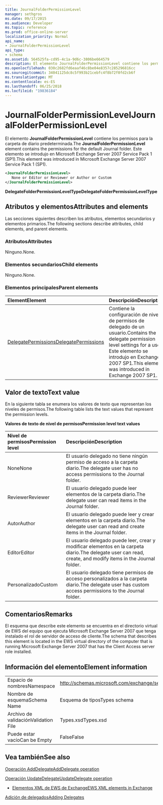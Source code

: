```yaml
---
title: JournalFolderPermissionLevel
manager: sethgros
ms.date: 09/17/2015
ms.audience: Developer
ms.topic: reference
ms.prod: office-online-server
localization_priority: Normal
api_name:
- JournalFolderPermissionLevel
api_type:
- schema
ms.assetid: 564525fa-cd95-4c1a-9d6c-3806be664579
description: El elemento JournalFolderPermissionLevel contiene los permisos para la carpeta de diario predeterminada. Este elemento se introdujo en Microsoft Exchange Server 2007 Service Pack 1 (SP1).
ms.openlocfilehash: 030c2682fd6eaaf46c8be04e8357c285296816cc
ms.sourcegitcommit: 34041125dc8c5f993b21cebfc4f8b72f0fd2cb6f
ms.translationtype: MT
ms.contentlocale: es-ES
ms.lasthandoff: 06/25/2018
ms.locfileid: "19836184"
---
```

# <a name="journalfolderpermissionlevel"></a><span data-ttu-id="d1808-104">JournalFolderPermissionLevel</span><span class="sxs-lookup"><span data-stu-id="d1808-104">JournalFolderPermissionLevel</span></span>

<span data-ttu-id="d1808-105">El elemento **JournalFolderPermissionLevel** contiene los permisos para la carpeta de diario predeterminada.</span><span class="sxs-lookup"><span data-stu-id="d1808-105">The **JournalFolderPermissionLevel** element contains the permissions for the default Journal folder.</span></span> <span data-ttu-id="d1808-106">Este elemento se introdujo en Microsoft Exchange Server 2007 Service Pack 1 (SP1).</span><span class="sxs-lookup"><span data-stu-id="d1808-106">This element was introduced in Microsoft Exchange Server 2007 Service Pack 1 (SP1).</span></span> 
  
```xml
<JournalFolderPermissionLevel>
   None or Editor or Reviewer or Author or Custom
</JournalFolderPermissionLevel>
```

 <span data-ttu-id="d1808-107">**DelegateFolderPermissionLevelType**</span><span class="sxs-lookup"><span data-stu-id="d1808-107">**DelegateFolderPermissionLevelType**</span></span>
## <a name="attributes-and-elements"></a><span data-ttu-id="d1808-108">Atributos y elementos</span><span class="sxs-lookup"><span data-stu-id="d1808-108">Attributes and elements</span></span>

<span data-ttu-id="d1808-109">Las secciones siguientes describen los atributos, elementos secundarios y elementos primarios.</span><span class="sxs-lookup"><span data-stu-id="d1808-109">The following sections describe attributes, child elements, and parent elements.</span></span>
  
### <a name="attributes"></a><span data-ttu-id="d1808-110">Atributos</span><span class="sxs-lookup"><span data-stu-id="d1808-110">Attributes</span></span>

<span data-ttu-id="d1808-111">Ninguno.</span><span class="sxs-lookup"><span data-stu-id="d1808-111">None.</span></span>
  
### <a name="child-elements"></a><span data-ttu-id="d1808-112">Elementos secundarios</span><span class="sxs-lookup"><span data-stu-id="d1808-112">Child elements</span></span>

<span data-ttu-id="d1808-113">Ninguno.</span><span class="sxs-lookup"><span data-stu-id="d1808-113">None.</span></span>
  
### <a name="parent-elements"></a><span data-ttu-id="d1808-114">Elementos principales</span><span class="sxs-lookup"><span data-stu-id="d1808-114">Parent elements</span></span>

|<span data-ttu-id="d1808-115">**Element**</span><span class="sxs-lookup"><span data-stu-id="d1808-115">**Element**</span></span>|<span data-ttu-id="d1808-116">**Descripción**</span><span class="sxs-lookup"><span data-stu-id="d1808-116">**Description**</span></span>|
|:-----|:-----|
|[<span data-ttu-id="d1808-117">DelegatePermissions</span><span class="sxs-lookup"><span data-stu-id="d1808-117">DelegatePermissions</span></span>](delegatepermissions.md) <br/> |<span data-ttu-id="d1808-118">Contiene la configuración de nivel de permisos de delegado de un usuario.</span><span class="sxs-lookup"><span data-stu-id="d1808-118">Contains the delegate permission level settings for a user.</span></span> <span data-ttu-id="d1808-119">Este elemento se introdujo en Exchange 2007 SP1.</span><span class="sxs-lookup"><span data-stu-id="d1808-119">This element was introduced in Exchange 2007 SP1.</span></span>  <br/> |
   
## <a name="text-value"></a><span data-ttu-id="d1808-120">Valor de texto</span><span class="sxs-lookup"><span data-stu-id="d1808-120">Text value</span></span>

<span data-ttu-id="d1808-121">En la siguiente tabla se enumera los valores de texto que representan los niveles de permisos.</span><span class="sxs-lookup"><span data-stu-id="d1808-121">The following table lists the text values that represent the permission levels.</span></span>
  
<span data-ttu-id="d1808-122">**Valores de texto de nivel de permisos**</span><span class="sxs-lookup"><span data-stu-id="d1808-122">**Permission level text values**</span></span>

|<span data-ttu-id="d1808-123">**Nivel de permisos**</span><span class="sxs-lookup"><span data-stu-id="d1808-123">**Permission level**</span></span>|<span data-ttu-id="d1808-124">**Descripción**</span><span class="sxs-lookup"><span data-stu-id="d1808-124">**Description**</span></span>|
|:-----|:-----|
|<span data-ttu-id="d1808-125">None</span><span class="sxs-lookup"><span data-stu-id="d1808-125">None</span></span>  <br/> |<span data-ttu-id="d1808-126">El usuario delegado no tiene ningún permiso de acceso a la carpeta diario.</span><span class="sxs-lookup"><span data-stu-id="d1808-126">The delegate user has no access permissions to the Journal folder.</span></span>  <br/> |
|<span data-ttu-id="d1808-127">Reviewer</span><span class="sxs-lookup"><span data-stu-id="d1808-127">Reviewer</span></span>  <br/> |<span data-ttu-id="d1808-128">El usuario delegado puede leer elementos de la carpeta diario.</span><span class="sxs-lookup"><span data-stu-id="d1808-128">The delegate user can read items in the Journal folder.</span></span>  <br/> |
|<span data-ttu-id="d1808-129">Autor</span><span class="sxs-lookup"><span data-stu-id="d1808-129">Author</span></span>  <br/> |<span data-ttu-id="d1808-130">El usuario delegado puede leer y crear elementos en la carpeta diario.</span><span class="sxs-lookup"><span data-stu-id="d1808-130">The delegate user can read and create items in the Journal folder.</span></span>  <br/> |
|<span data-ttu-id="d1808-131">Editor</span><span class="sxs-lookup"><span data-stu-id="d1808-131">Editor</span></span>  <br/> |<span data-ttu-id="d1808-132">El usuario delegado puede leer, crear y modificar elementos en la carpeta diario.</span><span class="sxs-lookup"><span data-stu-id="d1808-132">The delegate user can read, create, and modify items in the Journal folder.</span></span>  <br/> |
|<span data-ttu-id="d1808-133">Personalizado</span><span class="sxs-lookup"><span data-stu-id="d1808-133">Custom</span></span>  <br/> |<span data-ttu-id="d1808-134">El usuario delegado tiene permisos de acceso personalizados a la carpeta diario.</span><span class="sxs-lookup"><span data-stu-id="d1808-134">The delegate user has custom access permissions to the Journal folder.</span></span>  <br/> |
   
## <a name="remarks"></a><span data-ttu-id="d1808-135">Comentarios</span><span class="sxs-lookup"><span data-stu-id="d1808-135">Remarks</span></span>

<span data-ttu-id="d1808-136">El esquema que describe este elemento se encuentra en el directorio virtual de EWS del equipo que ejecuta Microsoft Exchange Server 2007 que tenga instalado el rol de servidor de acceso de cliente.</span><span class="sxs-lookup"><span data-stu-id="d1808-136">The schema that describes this element is located in the EWS virtual directory of the computer that is running Microsoft Exchange Server 2007 that has the Client Access server role installed.</span></span>
  
## <a name="element-information"></a><span data-ttu-id="d1808-137">Información del elemento</span><span class="sxs-lookup"><span data-stu-id="d1808-137">Element information</span></span>

|||
|:-----|:-----|
|<span data-ttu-id="d1808-138">Espacio de nombres</span><span class="sxs-lookup"><span data-stu-id="d1808-138">Namespace</span></span>  <br/> |http://schemas.microsoft.com/exchange/services/2006/types  <br/> |
|<span data-ttu-id="d1808-139">Nombre de esquema</span><span class="sxs-lookup"><span data-stu-id="d1808-139">Schema Name</span></span>  <br/> |<span data-ttu-id="d1808-140">Esquema de tipos</span><span class="sxs-lookup"><span data-stu-id="d1808-140">Types schema</span></span>  <br/> |
|<span data-ttu-id="d1808-141">Archivo de validación</span><span class="sxs-lookup"><span data-stu-id="d1808-141">Validation File</span></span>  <br/> |<span data-ttu-id="d1808-142">Types.xsd</span><span class="sxs-lookup"><span data-stu-id="d1808-142">Types.xsd</span></span>  <br/> |
|<span data-ttu-id="d1808-143">Puede estar vacío</span><span class="sxs-lookup"><span data-stu-id="d1808-143">Can be Empty</span></span>  <br/> |<span data-ttu-id="d1808-144">False</span><span class="sxs-lookup"><span data-stu-id="d1808-144">False</span></span>  <br/> |
   
## <a name="see-also"></a><span data-ttu-id="d1808-145">Vea también</span><span class="sxs-lookup"><span data-stu-id="d1808-145">See also</span></span>



[<span data-ttu-id="d1808-146">Operación AddDelegate</span><span class="sxs-lookup"><span data-stu-id="d1808-146">AddDelegate operation</span></span>](adddelegate-operation.md)
  
[<span data-ttu-id="d1808-147">Operación UpdateDelegate</span><span class="sxs-lookup"><span data-stu-id="d1808-147">UpdateDelegate operation</span></span>](updatedelegate-operation.md)


- [<span data-ttu-id="d1808-148">Elementos XML de EWS de Exchange</span><span class="sxs-lookup"><span data-stu-id="d1808-148">EWS XML elements in Exchange</span></span>](ews-xml-elements-in-exchange.md)


[<span data-ttu-id="d1808-149">Adición de delegados</span><span class="sxs-lookup"><span data-stu-id="d1808-149">Adding Delegates</span></span>](http://msdn.microsoft.com/library/3a744150-66a3-4a13-9433-793603ba5038%28Office.15%29.aspx)

